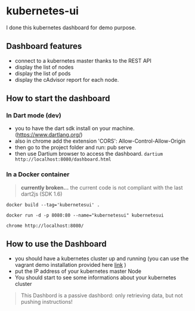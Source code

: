 kubernetes-ui
=============

I done this kubernetes dashboard for demo purpose.

Dashboard features
------------------

-	connect to a kubernetes master thanks to the REST API
-	display the list of nodes
-	display the list of pods
-	display the cAdvisor report for each node.

How to start the dashboard
--------------------------

### In Dart mode (dev) ###

-	you to have the dart sdk install on your machine. (https://www.dartlang.org/)
-	also in chrome add the extension 'CORS': Allow-Control-Allow-Origin
-	then go to the project folder and run: pub serve
-	then use Dartium browser to access the dashboard. ``` dartium http://localhost:8080/dashboard.html ```

### In a Docker container ###

> **currently broken...** the current code is not compliant with the last dart2js (SDK 1.6)

``` docker build --tag='kubernetesui' . ```

``` docker run -d -p 8080:80 --name="kubernetesui" kubernetesui ```

``` chrome http://localhost:8080/ ```


How to use the Dashboard
------------------------

- you should have a kubernetes cluster up and running (you can use the vagrant demo installation provided here [link](https://github.com/GoogleCloudPlatform/kubernetes/blob/master/docs/getting-started-guides/vagrant.md)  )
- put the IP address of your kubernetes master Node
- You should start to see some informations about your kubernetes cluster

> This Dashbord is a passive dashbord: only retrieving data, but not pushing instructions!
